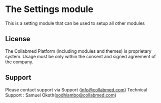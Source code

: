 # The Settings module

This is a setting module that can be used to setup all other modules

## License

The Collabmed Platform (including modules and themes) is proprietary system.
Usage must be only within the consent and signed agreement of the company.

## Support
Please contact support via Support (info@collabmed.com)
Technical Support : Samuel Okoth(sodhiambo@collabmed.com)

